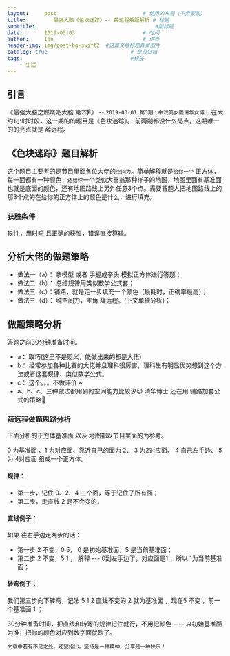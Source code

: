 ```yaml
---
layout:     post             				# 使用的布局（不需要改）
title:         最强大脑《色块迷踪》-- 薛远程解题解析 # 标题 
subtitle:    					  				#副标题
date:       2019-03-03  					# 时间
author:     Ian                  			# 作者
header-img: img/post-bg-swift2	#这篇文章标题背景图片
catalog: true                        	# 是否归档
tags:                              		#标签
    - 生活
---
```





## 引言
《最强大脑之燃烧吧大脑 第2季》  --  `2019-03-01 第3期：中戏美女赢清华女博士` 在大约1小时时段，这一期的的题目是《色块迷踪》。 前两期都没什么亮点，这期唯一的的亮点就是 薛远程。

## 《色块迷踪》题目解析
这个题目主要考的是节目里面各位大佬的`空间力`。简单解释就是`给你一个`  正方体，每一面都有一种颜色，`还给你`一个类似大富翁那种样子的地图，地图里面有基准面也就是底面的颜色，还有地图路线上另外任意3个点。需要答题人把地图路线上的那3个点的在给你的正方体上的颜色是什么，进行填充。

### 获胜条件
1对1 ，用时短 且正确的获胜，错误直接算输。

## 分析大佬的做题策略
- 做法一（a）： 拿模型 或者 手握成拳头 模拟正方体进行答题；
- 做法二（b）： 总结规律用类似数学公式套；
- 做法三（c）：铺路，就是走一步填充一个颜色（最耗时，正确率最高）；
- 做法三（d）： 纯空间力，主角 薛远程。(下文单独分析)；

## 做题策略分析
答题之前30分钟准备时间。

- a： 取巧(这里不是贬义，能做出来的都是大佬)
- b： 经常参加各种比赛的大佬并且理科很厉害，理科生有明显优势想到这个方法或者这套规律、类似数学公式。
- c： 这个。。。不做评价 ~
- a、b、c、三种做法都用到的空间能力比较少😑 清华博士 还在用 铺路加套公式的策略🌚

### 薛远程做题思路分析
下面分析的正方体基准面 以及 地图都以节目里面的为参考。


0 为基准面 、1 为对应面、靠近自己的面为 2、 3 为2对应面、 4 自己左手边、 5 为 4对应面 组成一个正方体。 

#### 规律：

- 第一步，记住 0、2、4 三个面，等于记住了所有面；
- 第二步，走直线 2 是不会变的，


#### 直线例子： 
如果 往右手边走两步的话：

- 第一步 2 不变，0 5， 0 是初始基准面，5 是当前基准面；
- 第二步 2 不变，5  1  ， 解释 --- 0到左手边了，对应面是1 ，所以 1为当前基准面； 

#### 转弯例子：
我们第三步向下转弯，记法 5 1 2 直线不变的 2 就为基准面 ，现在5 不变 ，前一个基准面 1 ；


30分钟准备时间，把直线和转弯的规律记住就行，不用记颜色 ---- 以初始基准面为准，把你的颜色对应到数字面就欧了。



`文章中若有不足之处，还望指出。坚持是一种精神，分享是一种快乐！`

